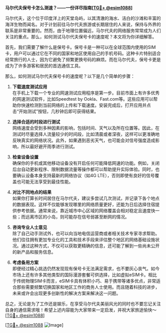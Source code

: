 **马尔代夫保号卡怎么测速？——一份详尽指南[[TG💪+ @esim1088](https://t.me/s/esim1088)]**

马尔代夫，这个位于印度洋上的天堂岛屿，以其清澈的海水、洁白的沙滩和丰富的海洋生物而闻名。对于计划前往马尔代夫旅游或长期居住的人来说，保持与外界的联系是非常重要的。然而，由于地理位置偏远，马尔代夫的网络服务常常成为人们关注的重点。那么，如何测试马尔代夫保号卡的速度呢？本文将为你详细解答。

首先，我们需要了解什么是保号卡。保号卡是一种可以在全球范围内使用的SIM卡，用户可以通过它在不同的国家和地区使用自己的手机号码。这种卡片特别适合经常旅行的人士，因为它避免了频繁更换号码的麻烦。而在马尔代夫，保号卡更是成为了许多游客和居民的首选通信工具。

那么，如何测试马尔代夫保号卡的速度呢？以下是几个简单的步骤：

1. **下载速度测试应用**  
在手机上下载一个专业的网速测试应用程序是第一步。目前市面上有许多优秀的网速测试软件，比如Speedtest by Ookla、Fast.com等。这些应用可以帮助你快速检测到当前网络的上传和下载速度。安装完成后，打开应用并点击“开始测试”按钮，几秒钟后即可获得结果。

2. **选择合适的时段进行测试**  
网络速度会受到多种因素的影响，包括时间、天气以及所在位置等。因此，在测试时尽量选择人流量较少的时间段，比如清晨或者深夜，这样可以更准确地反映真实的网络状况。此外，如果遇到恶劣天气，也可能会对信号强度造成影响，所以最好避开雨季进行测试。

3. **检查设备设置**  
确保你的手机或其他移动设备没有开启任何可能降低网速的功能。例如，关闭后台自动更新程序、限制数据流量等操作都可以帮助提升实际体验。同时，也要确认设备本身支持最新的网络协议（如4G LTE），否则即使有良好的信号覆盖也可能无法享受到最佳性能。

4. **对比不同地点的结果**  
如果你打算长时间居住在马尔代夫，建议多尝试几次测试，并记录下各个地点的数据表现。这样不仅能够发现哪里的网络质量更好，还能为日后选择住宿提供参考依据。通常来说，靠近城市中心区域的网络覆盖会相对稳定且速度快一些；而远离市区的小岛，则可能存在信号弱甚至断网的情况。

5. **咨询专业人士意见**  
除了自己动手测试外，也可以向当地电信运营商或者相关技术专家寻求帮助。他们往往拥有更加专业化的工具和技术手段来评估整个地区的网络基础设施状况。通过这种方式，不仅可以获取更精确的信息，还可能了解到一些尚未公开的新产品和服务信息。

6. **考虑备用方案**  
即便经过精心挑选仍然发现现有保号卡无法满足需求，也不要灰心丧气。如今市场上还有许多其他类型的国际漫游套餐可供选择，比如虚拟eSIM卡。相比于传统物理SIM卡而言，eSIM卡具有体积小巧、易于携带等诸多优点，非常适合那些需要频繁切换国家和地区工作的商务人士使用。而且随着科技的进步，未来或许会出现更多创新性的解决方案来解决这一问题。

总之，无论是为了工作还是娱乐，在享受马尔代夫美丽风光的同时也不要忘记关注自身的通信需求哦！希望上述内容能为大家带来一定启发，并祝大家旅途愉快～[[TG💪+ @esim1088](https://t.me/s/esim1088)]

[[TG💪+ @esim1088](https://t.me/s/esim1088) ![Image](https://i.postimg.cc/4NQfJmqS/Snipaste-2025-05-13-00-14-12.png)]